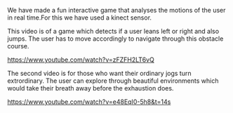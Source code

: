 We have made a fun interactive game that analyses the motions of the user in real time.For this we have used a kinect sensor.

This video is of a game which detects if a user leans left or right and also jumps. The user has to move accordingly to navigate through this obstacle course.

https://www.youtube.com/watch?v=zFZFH2LT6vQ

The second video is for those who want their ordinary jogs turn extrordinary. The user can explore through beautiful environments which would take their breath away before the exhaustion does.

https://www.youtube.com/watch?v=e48EqI0-5h8&t=14s
